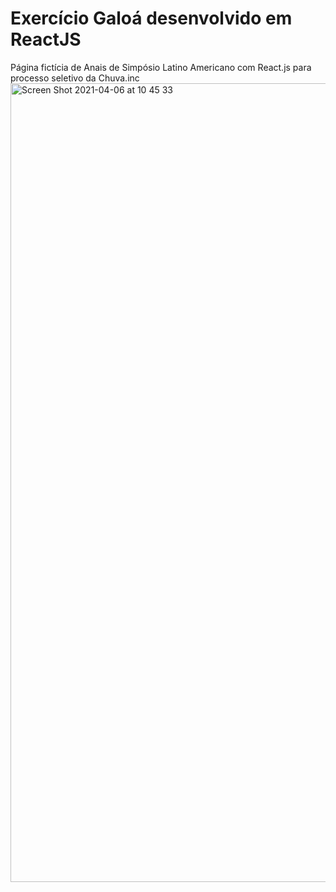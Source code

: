 # Exercício Galoá desenvolvido em ReactJS 
Página fictícia de Anais de Simpósio Latino Americano com React.js para processo seletivo da Chuva.inc
<img width="1278" alt="Screen Shot 2021-04-06 at 10 45 33" src="https://user-images.githubusercontent.com/40405334/113720623-38c39e80-96c5-11eb-92e1-47ea82ec636f.png">

